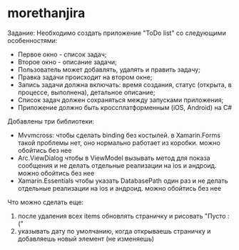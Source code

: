 # morethanjira


Задание:
Необходимо создать приложение "ToDo list" со следующими особенностями:
- Первое окно - список задач;
- Второе окно - описание задачи;
- Пользователь может добавлять, удалять и править задачу;
- Правка задачи происходит на втором окне;
- Запись задачи должна включать: время создания, статус (открыта, в процессе, выполнена), детальное описание;
- Список задач должен сохраняться между запусками приложения;
- Приложение должно быть кроссплатформенным (iOS, Android) на C#


Добавлены три библиотеки:
* Mvvmcross: чтобы сделать binding без костылей. в Xamarin.Forms такой проблемы нет, оно нормально работает из коробки. можно обойтись без нее
* Arc.ViewDialog 
чтобы в ViewModel вызывать метод для показа сообщения и не делать отдельные реализации на ios и андроид. можно обойтись без нее
* Xamarin.Essentials
чтобы указать DatabasePath один раз и не делать отдельные реализации на ios и андроид. можно обойтись без нее


Что можно сделать еще:
1. после удаления всех items обновлять страничку и рисовать "Пусто :("
2. указывать дату по умолчанию, когда открываешь страничку и добавляешь новый элемент (не изменяешь)

